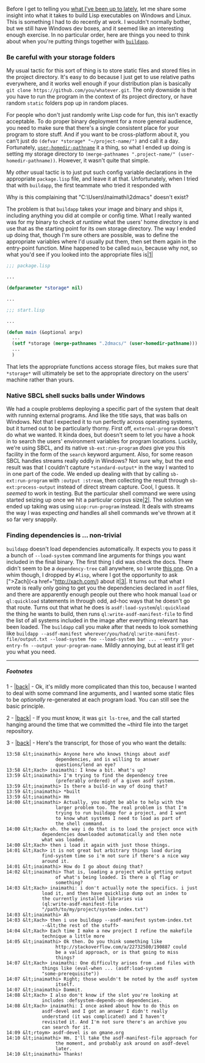Before I get to telling you [what I've been up to lately](https://github.com/Inaimathi/cl-notebook#cl-notebook), let me share some insight into what it takes to build Lisp executables on Windows and Linux. This is something I had to do recently at work. I wouldn't normally bother, but we still have Windows dev boxes, and it seemed like an interesting enough exercise. In no particular order, here are things you need to think about when you're putting things together with [`buildapp`](http://www.xach.com/lisp/buildapp/).

### <a name="be-careful-with-your-storage-folders" href="#be-careful-with-your-storage-folders"></a>Be careful with your storage folders

My usual tactic for this sort of thing is to store static files and stored files in the project directory. It's easy to do because I just get to use relative paths everywhere, and it works well enough if your distribution plan is basically `git clone https://github.com/you/whatever.git`. The only downside is that you have to run the program in the context of its project directory, or have random `static` folders pop up in random places.

For people who don't just randomly write Lisp code for fun, this isn't exactly acceptable. To do proper binary deployment for a more general audience, you need to make sure that there's a single consistent place for your program to store stuff. And if you want to be cross-platform about it, you can't just do `(defvar *storage* "~/project-name/")` and call it a day. Fortunately, [`user-homedir-pathname`](http://www.lispworks.com/documentation/HyperSpec/Body/f_user_h.htm#user-homedir-pathname) it a thing, so what I ended up doing is setting my storage directory to `(merge-pathnames ".project-name/" (user-homedir-pathname))`. However, it wasn't quite that simple.

My *other* usual tactic is to just put such config variable declarations in the appropriate `package.lisp` file, and leave it at that. Unfortunately, when I tried that with `buildapp`, the first teammate who tried it responded with

Why is this complaining that "C:\Users\Inaimathi\2dmacs\" doesn't exist?

The problem is that `buildapp` takes your image and binary and ships it, including anything you did at compile or config time. What I really wanted was for my binary to check *at runtime* what the users' home directory is and use that as the starting point for its own storage directory. The way I ended up doing that, though I'm sure others are possible, was to define the appropriate variables where I'd usually put them, then set them again in the entry-point function. Mine happened to be called `main`, because why not, so what you'd see if you looked into the appropriate files is<a name="note-Sat-Apr-05-175204EDT-2014"></a>[|1|](#foot-Sat-Apr-05-175204EDT-2014)

```lisp
;;; package.lisp

...

(defparameter *storage* nil)

...
```

```lisp
;;; start.lisp

...

(defun main (&optional argv)
  ...
  (setf *storage (merge-pathnames ".2dmacs/" (user-homedir-pathname)))
  ...
  )
```

That lets the appropriate functions access storage files, but makes sure that `*storage*` will ultimately be set to the appropriate directory on the users' machine rather than yours.

### <a name="native-sbcl-shell-sucks-balls-under-windows" href="#native-sbcl-shell-sucks-balls-under-windows"></a>Native SBCL shell sucks balls under Windows

We had a couple problems deploying a specific part of the system that dealt with running external programs. And like the title says, that was balls on Windows. Not that I expected it to run perfectly across operating systems, but it turned out to be particularly thorny. First off, `external-program` doesn't do what we wanted. It kinda does, but doesn't seem to let you have a hook in to search the users' environment variables for program locations. Luckily, we're using SBCL, and its native `sb-ext:run-program` *does* give you this facility in the form of the `search` keyword argument. Also, for some reason SBCL handles streams really oddly in Windows? Not sure why, but the end result was that I couldn't capture `*standard-output*` in the way I wanted to in one part of the code. We ended up dealing with that by calling `sb-ext:run-program` with `:output :stream`, then collecting the result through `sb-ext:process-output` instead of direct stream capture. Cool, I guess. It *seemed* to work in testing. But the particular shell command we were using started seizing up once we hit a particular corpus size<a name="note-Sat-Apr-05-175223EDT-2014"></a>[|2|](#foot-Sat-Apr-05-175223EDT-2014). The solution we ended up taking was using `uiop:run-program` instead. It deals with streams the way I was expecting *and* handles all shell commands we've thrown at it so far very snappily.
 
### <a name="finding-dependencies-is-nontrivial" href="#finding-dependencies-is-nontrivial"></a>Finding dependencies is ... non-trivial

`buildapp` doesn't load dependencies automatically. It expects you to pass it a bunch of `--load-system` command line arguments for things you want included in the final binary. The first thing I did was check the docs. There didn't seem to be a `dependency-tree` call anywhere, so I wrote [this one](http://stackoverflow.com/a/22732580/190887). On a whim though, I dropped by `#lisp`, where I got the opportunity to ask [">Zach](<a href="http://xach.com/) about it<a name="note-Sat-Apr-05-175227EDT-2014"></a>[|3|](#foot-Sat-Apr-05-175227EDT-2014). It turns out that what I wrote is really only going to get you the dependencies declared in `asdf` files, and there are apparently enough people out there who hook manual `load` or `ql:quickload` statements in through odd, ad-hoc ways that he doesn't go that route. Turns out that what he does is `asdf:load-system`/`ql:quickload` the thing he wants to build, then runs `ql:write-asdf-manifest-file` to find the list of all systems included in the image after everything relevant has been loaded. The `buildapp` call you make after that needs to look something like `buildapp --asdf-manifest wherever/you/had/ql:write-manifest-file/output.txt --load-system foo --load-system bar ... --entry your-entry-fn --output your-program-name`. Mildly annoying, but at least it'll get you what you need.

* * *
##### Footnotes

1 - <a name="foot-Sat-Apr-05-175204EDT-2014"></a>[|back|](#note-Sat-Apr-05-175204EDT-2014) - Ok, it's mildly more complicated than this too, because I wanted to deal with some command line arguments, and I wanted some static files to be *optionally* re-generated at each program load. You can still see the basic principle.

2 - <a name="foot-Sat-Apr-05-175223EDT-2014"></a>[|back|](#note-Sat-Apr-05-175223EDT-2014) - If you must know, it was `git ls-tree`, and the call started hanging around the time that we committed the ~third file into the target repository.

3 - <a name="foot-Sat-Apr-05-175227EDT-2014"></a>[|back|](#note-Sat-Apr-05-175227EDT-2014) - Here's the transcript, for those of you who want the details:

```
13:58 &lt;inaimathi> Anyone here who knows things about asdf
                  dependencies, and is willing to answer
                  questions/lend an eye?
13:58 &lt;Xach> inaimathi: I know a bit. What's up?
13:59 &lt;inaimathi> I'm trying to find the dependency tree
                  (preferably ordered) of a given asdf system.
13:59 &lt;inaimathi> Is there a build-in way of doing that?
13:59 &lt;inaimathi> *built
13:59 &lt;inaimathi> Hm
14:00 &lt;inaimathi> Actually, you might be able to help with the
                  larger problem too. The real problem is that I'm
                  trying to run buildapp for a project, and I want
                  to know what systems I need to load as part of
                  the shell command.
14:00 &lt;Xach> oh. the way i do that is to load the project once with
             dependencies downloaded automatically and then note
             what was loaded.
14:00 &lt;Xach> then i load it again with just those things.
14:01 &lt;Xach> it is not great but arbitrary things load during
             find-system time so i'm not sure if there's a nice way
             around it.
14:01 &lt;inaimathi> How do I go about doing that?
14:02 &lt;inaimathi> That is, loading a project while getting output
                  of what's being loaded. Is there a ql flag or
                  something?
14:03 &lt;Xach> inaimathi: i don't actually note the specifics. i just
             load it, and then have quicklisp dump out an index to
             the currently installed libraries via
             (ql:write-asdf-manifest-file
             "/path/to/my/project/system-index.txt")
14:03 &lt;inaimathi> Ah
14:03 &lt;Xach> then i use buildapp --asdf-manifest system-index.txt
             --&lt;the rest of the stuff>
14:04 &lt;Xach> Each time I make a new project I refine the makefile
             technique a little more
14:05 &lt;inaimathi> Ok then. Do you think something like
                  http://stackoverflow.com/a/22732580/190887 could
                  be a valid approach, or is that going to miss
                  things?
14:07 &lt;Xach> inaimathi: One difficulty arises from .asd files with
             things like (eval-when ... (asdf:load-system
             "some-prerequisite"))
14:07 &lt;inaimathi> Right; those wouldn't be noted by the asdf system
                  itself.
14:07 &lt;inaimathi> Dammit.
14:08 &lt;Xach> I also don't know if the slot you're looking at
             includes :defsystem-depends-on dependencies.
14:08 &lt;Xach> inaimathi: I once asked about how to do this on
             asdf-devel and I got an answer I didn't really
             understand (it was complicated) and I haven't
             revisited it. And I'm not sure there's an archive you
             can search for it.
14:09 &lt;rtoym> asdf-devel is on gmane.org
14:10 &lt;inaimathi> Hm. I'll take the asdf-manifest-file approach for
                  the moment, and probably ask around on asdf-devel
                  later.
14:10 &lt;inaimathi> Thanks!

```

